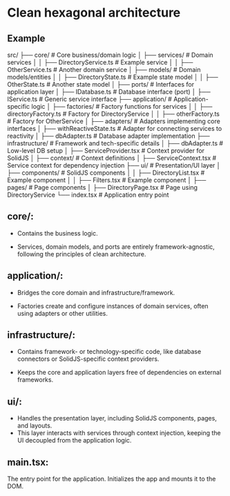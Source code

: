 # Clean hexagonal architecture

## Example

src/
├── core/                        # Core business/domain logic
│   ├── services/                # Domain services
│   │   ├── DirectoryService.ts  # Example service
│   │   ├── OtherService.ts      # Another domain service
│   ├── models/                  # Domain models/entities
│   │   ├── DirectoryState.ts    # Example state model
│   │   ├── OtherState.ts        # Another state model
│   ├── ports/                   # Interfaces for application layer
│       ├── IDatabase.ts         # Database interface (port)
│       ├── IService.ts          # Generic service interface
├── application/                 # Application-specific logic
│   ├── factories/               # Factory functions for services
│   │   ├── directoryFactory.ts  # Factory for DirectoryService
│   │   ├── otherFactory.ts      # Factory for OtherService
│   ├── adapters/                # Adapters implementing core interfaces
│       ├── withReactiveState.ts # Adapter for connecting services to reactivity
│       ├── dbAdapter.ts         # Database adapter implementation
├── infrastructure/              # Framework and tech-specific details
│   ├── dbAdapter.ts             # Low-level DB setup
│   ├── ServiceProvider.tsx      # Context provider for SolidJS
│   ├── context/                 # Context definitions
│       ├── ServiceContext.tsx   # Service context for dependency injection
├── ui/                          # Presentation/UI layer
│   ├── components/              # SolidJS components
│   │   ├── DirectoryList.tsx    # Example component
│   │   ├── Filters.tsx          # Example component
│   ├── pages/                   # Page components
│       ├── DirectoryPage.tsx    # Page using DirectoryService
└── index.tsx                    # Application entry point

## core/:

- Contains the business logic.

- Services, domain models, and ports are entirely framework-agnostic, following the principles of clean architecture.

## application/:

- Bridges the core domain and infrastructure/framework.

- Factories create and configure instances of domain services, often using adapters or other utilities.

## infrastructure/:

- Contains framework- or technology-specific code, like database connectors or SolidJS-specific context providers.

- Keeps the core and application layers free of dependencies on external frameworks.

## ui/:

- Handles the presentation layer, including SolidJS components, pages, and layouts.
- This layer interacts with services through context injection, keeping the UI decoupled from the application logic.

## main.tsx:

The entry point for the application.
Initializes the app and mounts it to the DOM.
